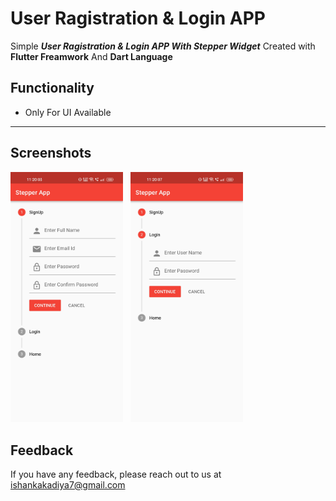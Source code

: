# User Ragistration & Login APP

Simple ***User Ragistration & Login APP With Stepper Widget*** Created with **Flutter Freamwork** And **Dart Language**


## Functionality

- Only For UI Available

--- 

## Screenshots 

<img src="images/1.jpg" width="180"> &nbsp;  <img src="images/2.jpg" width="180"> &nbsp;

## Feedback

If you have any feedback, please reach out to us at ishankakadiya7@gmail.com
